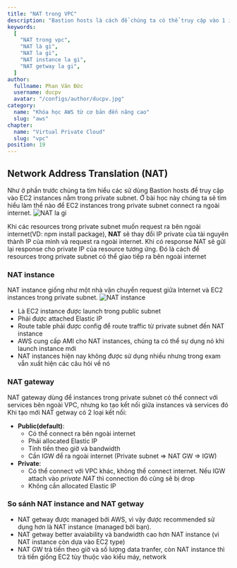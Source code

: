 ```yaml
---
title: "NAT trong VPC"
description: "Bastion hosts là cách để chúng ta có thể truy cập vào 1 instance trong private subnet"
keywords:
  [
    "NAT trong vpc",
    "NAT là gì",
    "NAT la gi",
    "NAT instance la gi",
    "NAT getway la gi",
  ]
author:
  fullname: Phan Văn Đức
  username: ducpv
  avatar: "/configs/author/ducpv.jpg"
category:
  name: "Khóa học AWS từ cơ bản đến nâng cao"
  slug: "aws"
chapter:
  name: "Virtual Private Cloud"
  slug: "vpc"
position: 19
---
```


## Network Address Translation (NAT)

Như ở phần trước chúng ta tìm hiểu các sử dùng Bastion hosts để truy cập vào EC2 instances nằm trong private subnet. Ở bài học này chúng ta sẽ tìm hiểu làm thế nào để EC2 instances trong private subnet connect ra ngoài internet. ![NAT la gi](https://user-images.githubusercontent.com/29729545/146040993-981308a2-2164-4fba-9bce-035e723d737b.png)

Khi các resources trong private subnet muốn request ra bên ngoài internet(VD: npm install package), **NAT** sẽ thay đổi IP private của tài nguyên thành IP của mình và request ra ngoài internet. Khi có response NAT sẽ gửi lại response cho private IP của resource tương ứng. Đó là cách để resources trong private subnet có thể giao tiếp ra bên ngoài internet

### NAT instance

NAT instance giống như một nhà vận chuyển request giữa Internet và EC2 instances trong private subnet. ![NAT instance](https://user-images.githubusercontent.com/29729545/146041464-e911b8ef-2b5c-4e31-8570-8e53740987e8.png)

- Là EC2 instance được launch trong public subnet
- Phải được attached Elastic IP
- Route table phải được config để route traffic từ private subnet đến NAT instance
- AWS cung cấp AMI cho NAT instances, chúng ta có thể sự dụng nó khi launch instance mới
- NAT instances hiện nay không được sử dụng nhiều nhưng trong exam vẫn xuất hiện các câu hỏi về nó

### NAT gateway

NAT gateway dùng để instances trong private subnet có thể connect với services bên ngoài VPC, nhưng ko tạo kết nối giữa instances và services đó Khi tạo mới NAT getway có 2 loại kết nối:

- **Public(default)**:
  - Có thể connect ra bên ngoài internet
  - Phải allocated Elastic IP
  - Tính tiền theo giờ và bandwidth
  - Cần IGW để ra ngoài internet (Private subnet => NAT GW => IGW)
- **Private**:
  - Có thể connect với VPC khác, không thể connect internet. Nếu IGW attach vào _private NAT_ thì connection đó cũng sẽ bị drop
  - Không cần allocated Elastic IP

### So sánh NAT instance and NAT getway

- NAT getway được managed bởi AWS, vì vậy được recommended sử dụng hơn là NAT instance (managed bởi bạn).
- NAT getway better avaiability và bandwidth cao hơn NAT instance (vì NAT instance còn dựa vào EC2 type)
- NAT GW trả tiền theo giờ và số lượng data tranfer, còn NAT instance thì trả tiền giống EC2 tùy thuộc vào kiểu máy, network
